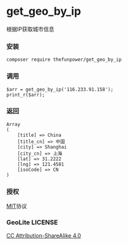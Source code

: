 # get_geo_by_ip

根据IP获取城市信息

### 安装 

~~~
composer require thefunpower/get_geo_by_ip
~~~

### 调用

~~~
$arr = get_geo_by_ip('116.233.91.158');
print_r($arr); 
~~~

### 返回

~~~
Array
(
    [title] => China
    [title_cn] => 中国
    [city] => Shanghai
    [city_cn] => 上海
    [lat] => 31.2222
    [lng] => 121.4581
    [isoCode] => CN
)
~~~


### 授权

[MIT](LICENSE)协议

###  GeoLite LICENSE

[CC Attribution-ShareAlike 4.0](https://dev.maxmind.com/geoip/geolite2-free-geolocation-data?lang=en)
